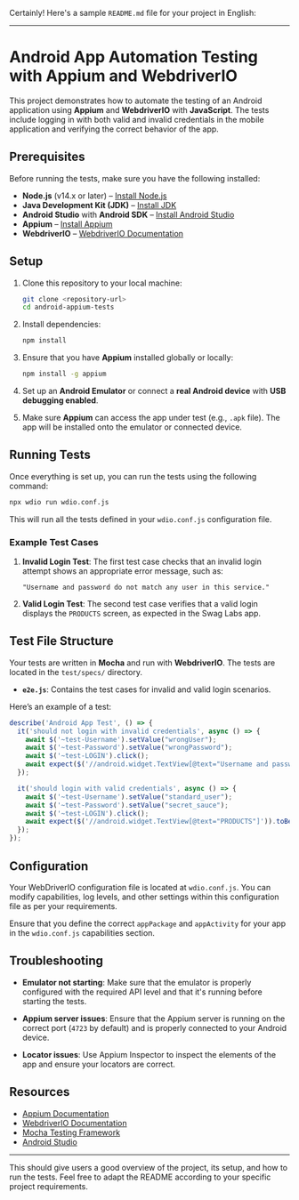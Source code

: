 Certainly! Here's a sample `README.md` file for your project in English:

---

# Android App Automation Testing with Appium and WebdriverIO

This project demonstrates how to automate the testing of an Android application using **Appium** and **WebdriverIO** with **JavaScript**. The tests include logging in with both valid and invalid credentials in the mobile application and verifying the correct behavior of the app.

## Prerequisites

Before running the tests, make sure you have the following installed:

- **Node.js** (v14.x or later) – [Install Node.js](https://nodejs.org/)
- **Java Development Kit (JDK)** – [Install JDK](https://www.oracle.com/java/technologies/javase-jdk11-downloads.html)
- **Android Studio** with **Android SDK** – [Install Android Studio](https://developer.android.com/studio)
- **Appium** – [Install Appium](http://appium.io/docs/en/about-appium/intro/)
- **WebdriverIO** – [WebdriverIO Documentation](https://webdriver.io/)

## Setup

1. Clone this repository to your local machine:

   ```bash
   git clone <repository-url>
   cd android-appium-tests
   ```

2. Install dependencies:

   ```bash
   npm install
   ```

3. Ensure that you have **Appium** installed globally or locally:

   ```bash
   npm install -g appium
   ```

4. Set up an **Android Emulator** or connect a **real Android device** with **USB debugging enabled**.

5. Make sure **Appium** can access the app under test (e.g., `.apk` file). The app will be installed onto the emulator or connected device.

## Running Tests

Once everything is set up, you can run the tests using the following command:

```bash
npx wdio run wdio.conf.js
```

This will run all the tests defined in your `wdio.conf.js` configuration file.

### Example Test Cases

1. **Invalid Login Test**: The first test case checks that an invalid login attempt shows an appropriate error message, such as:
   ```text
   "Username and password do not match any user in this service."
   ```

2. **Valid Login Test**: The second test case verifies that a valid login displays the `PRODUCTS` screen, as expected in the Swag Labs app.

## Test File Structure

Your tests are written in **Mocha** and run with **WebdriverIO**. The tests are located in the `test/specs/` directory.

- **`e2e.js`**: Contains the test cases for invalid and valid login scenarios.

Here’s an example of a test:

```javascript
describe('Android App Test', () => {
  it('should not login with invalid credentials', async () => {
    await $('~test-Username').setValue("wrongUser");
    await $('~test-Password').setValue("wrongPassword");
    await $('~test-LOGIN').click();
    await expect($('//android.widget.TextView[@text="Username and password do not match any user in this service."]')).toBeDisplayed();
  });

  it('should login with valid credentials', async () => {
    await $('~test-Username').setValue("standard_user");
    await $('~test-Password').setValue("secret_sauce");
    await $('~test-LOGIN').click();
    await expect($('//android.widget.TextView[@text="PRODUCTS"]')).toBeDisplayed();
  });
});
```

## Configuration

Your WebDriverIO configuration file is located at `wdio.conf.js`. You can modify capabilities, log levels, and other settings within this configuration file as per your requirements.

Ensure that you define the correct `appPackage` and `appActivity` for your app in the `wdio.conf.js` capabilities section.

## Troubleshooting

- **Emulator not starting**: Make sure that the emulator is properly configured with the required API level and that it's running before starting the tests.

- **Appium server issues**: Ensure that the Appium server is running on the correct port (`4723` by default) and is properly connected to your Android device.

- **Locator issues**: Use Appium Inspector to inspect the elements of the app and ensure your locators are correct.

## Resources

- [Appium Documentation](https://appium.io/docs/en/about-appium/intro/)
- [WebdriverIO Documentation](https://webdriver.io/docs/)
- [Mocha Testing Framework](https://mochajs.org/)
- [Android Studio](https://developer.android.com/studio)

---

This should give users a good overview of the project, its setup, and how to run the tests. Feel free to adapt the README according to your specific project requirements.